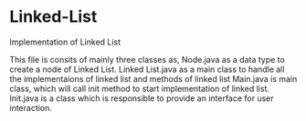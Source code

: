 # Linked-List
Implementation of Linked List

This file is consits of mainly three classes as,
Node.java as a data type to create a node of Linked List.
Linked List.java as a main class to handle all the implementaions of linked list and methods of linked list
Main.java is main class, which will call init method to start implementation of linked list.
Init.java is a class which is responsible to provide an interface for user interaction.
